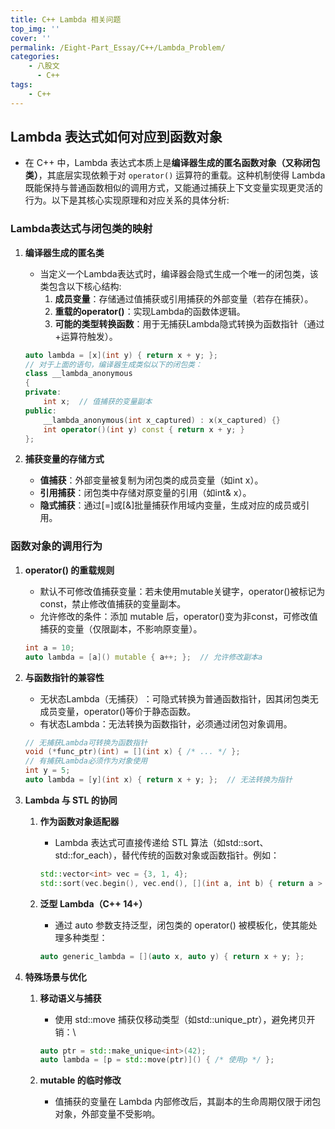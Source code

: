 ```yaml
---
title: C++ Lambda 相关问题
top_img: ''
cover: ''
permalink: /Eight-Part_Essay/C++/Lambda_Problem/
categories: 
    - 八股文
      - C++
tags: 
    - C++
---
```


## Lambda 表达式如何对应到函数对象

* 在 C++ 中，Lambda 表达式本质上是**编译器生成的匿名函数对象​（又称闭包类）**，其底层实现依赖于对 `operator()` 运算符的重载。这种机制使得 Lambda 既能保持与普通函数相似的调用方式，又能通过捕获上下文变量实现更灵活的行为。以下是其核心实现原理和对应关系的具体分析:

### Lambda表达式与闭包类的映射

1. **编译器生成的匿名类**
    * 当定义一个Lambda表达式时，编译器会隐式生成一个唯一的闭包类，该类包含以下核心结构:
      1. **成员变量**：存储通过值捕获或引用捕获的外部变量（若存在捕获）。
      2. **​重载的operator()**：实现Lambda的函数体逻辑。
      3. **可能的类型转换函数**：用于无捕获Lambda隐式转换为函数指针（通过+运算符触发）。

    ``` CPP
    auto lambda = [x](int y) { return x + y; };
    // 对于上面的语句，编译器生成类似以下的闭包类：
    class __lambda_anonymous 
    {
    private:
        int x;  // 值捕获的变量副本
    public:
        __lambda_anonymous(int x_captured) : x(x_captured) {}
        int operator()(int y) const { return x + y; }
    };
    ```

2. **捕获变量的存储方式**
   * **值捕获**：外部变量被复制为闭包类的成员变量（如int x）。
   * **​引用捕获**：闭包类中存储对原变量的引用（如int& x）。
   * **​隐式捕获**：通过[=]或[&]批量捕获作用域内变量，生成对应的成员或引用。

### 函数对象的调用行为

1. **operator() 的重载规则**
   * ​默认不可修改值捕获变量：若未使用mutable关键字，operator()被标记为const，禁止修改值捕获的变量副本。
   * ​允许修改的条件：添加 mutable 后，operator()变为非const，可修改值捕获的变量（仅限副本，不影响原变量）。

   ``` CPP
   int a = 10;
   auto lambda = [a]() mutable { a++; };  // 允许修改副本a
   ```

2. **​与函数指针的兼容性**
   * 无状态Lambda（无捕获）​：可隐式转换为普通函数指针，因其闭包类无成员变量，operator()等价于静态函数。
   * 有状态Lambda：无法转换为函数指针，必须通过闭包对象调用。

   ``` CPP
   // 无捕获Lambda可转换为函数指针
   void (*func_ptr)(int) = [](int x) { /* ... */ };
   // 有捕获Lambda必须作为对象使用
   int y = 5;
   auto lambda = [y](int x) { return x + y; };  // 无法转换为指针
   ```

3. **Lambda 与 STL 的协同**
   1. **​作为函数对象适配器**
      * Lambda 表达式可直接传递给 STL 算法（如std::sort、std::for_each），替代传统的函数对象或函数指针。例如：

      ``` CPP
      std::vector<int> vec = {3, 1, 4};
      std::sort(vec.begin(), vec.end(), [](int a, int b) { return a > b; });
      ```

   2. ​**泛型 Lambda（C++ 14+）​**
      * 通过 auto 参数支持泛型，闭包类的 operator() 被模板化，使其能处理多种类型：

      ```CPP
      auto generic_lambda = [](auto x, auto y) { return x + y; };
      ```

4. **特殊场景与优化**
   1. **移动语义与捕获**
      * 使用 std::move 捕获仅移动类型（如std::unique_ptr），避免拷贝开销：\

      ```CPP
      auto ptr = std::make_unique<int>(42);
      auto lambda = [p = std::move(ptr)]() { /* 使用p */ };
      ```

   2. **mutable 的临时修改**
      * 值捕获的变量在 Lambda 内部修改后，其副本的生命周期仅限于闭包对象，外部变量不受影响。
